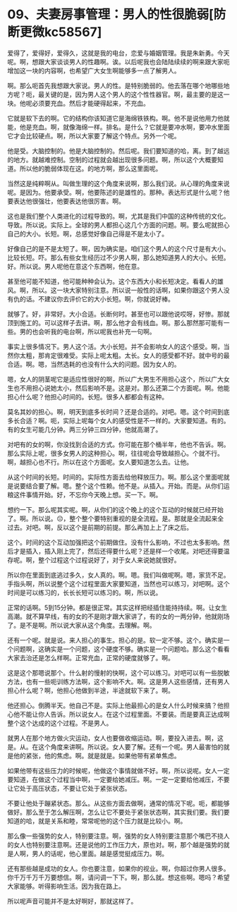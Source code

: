 # 09、夫妻房事管理：男人的性很脆弱[防断更微kc58567]

爱得了，爱得好，爱得久，这就是我的电台，恋爱与婚姻管理。我是朱新勇。今天呢。啊，想跟大家谈谈男人的性趣啊。诶。以后呢我也会陆陆续续的啊来跟大家呃增加这一块的内容啊，也希望广大女生啊能够多一点了解男人。

啊。那么呃首先我想跟大家说。男人的性。是特别脆弱的。他去落在哪个地哪些地方呢？呃，最关键的是，因为男人这个男人的这个性性器官。啊，最主要的是这一块。他呢必须要充血。然后才能硬得起来，不充血。

它就是软下去的啊。它的结构你该知道它是海绵铁铁构。啊。他不是说他用力他就能，他是充血。啊，就像海绵一样。排名。是什么？它就是要冲水啊，要冲水里面它才会比较硬点。啊，所以大家要了解这个特点。另外一个呢。

他是受。大脑控制的。他是大脑控制的。然后呢。我们要知道的哈，离。到了越远的地方。就越难控制。空制的过程就会越出现很多问题。啊，所以这个大概要知道。所以他的脆弱体现在这。的地方啊，那么这里面呢。

当然这是纯粹啊从。叫做生理的这个角度来说啊，那么我们说。从心理的角度来说呢。是因为。他要承受。啊，他要陈述的是雄性的。那种。表达形式是什么呢？他要表达他很强壮，他要表达他很厉害。啊。

这也是我们整个人类进化的过程导致的。啊，尤其是我们中国的这种传统的文化。导致。所以说。实际上。全球的男人都担心这几个方面的问题。啊。要么呢就担心自己的大小。长短。啊，总感觉好像自己得是不是太小了。

好像自己的是不是太短了。啊，因为确实是。咱们这个男人的这个尺寸是有大小。比较长短。吓。那么有些女生经历过不少男人啊，那么她知道男人的大小。长短。好。所以说。男人呢他在意这个东西啊，他在意。

甚至他可能不知道，他可能种种会认为。这个东西大小和长短决定。看看人的雄风。啊，所以。这一块大家特别注意。所以说一般性的话啊，如果你跟这个男人没有仇的话。不建议你去评价它的大小长短。啊，你就说好棒。

就够了。好，非常好。大小合适。长断何时。甚至也可以跟他说哎呀，好惨。那就顶到施工的。可以这样子去讲。啊，那么他才会有线血。啊。那么那然那可能有一些。男的也会听我的电台啊，所以呢我也补充一句啊。

事实上很多情况下。男人这个活。大小长短。并不会影响女人的这个感受。啊，当然你太粗，那肯定很难受。实际上呢太粗。太长。女人的感受都不好。就中号的最合适。啊。嗯，当然选耗的也没有什么大的问题。因为女人的。

嗯，女人的阴茎呢它是适应性很好的啊，所以广大男生不用担心这个，所以广大女生也不用担心说她太小，然后影响不是。这是对。那么还第二个方面呢。啊。他能担心什么呢？他担心时间的。长短。很多人都都会有这种。

莫名其妙的担心。啊，明天到底多长时间？还是合适的。对吧。嗯。这个时间到底多长合适？啊。呃，实际上呢每个女人的感受性是不一样的。大家要知道。有的。有的女生可能几分钟。两三分钟三四分钟，他就高潮了。

对吧有的女的啊，你没找到合适的方式。你可能在那个桶半年，他也不告诉。啊。那么实际上呢，很多女男人的这种担心。啊，往往呢会导致越担心。个就不行。啊，越担心也不行。所以在这个方面呢。女人要知道怎么去。让他。

从这个时间的长短。时间的。实际性方面去给他释放压力。啊。那么这个里面呢就是说要结合要了解。嗯。整个这个性赖。他不是。从插入。开始。而是。从你们运粮这件事情开始。好，不忘你今天晚上想。买一下。啊。

想约一下。那么呢其实呢。啊，从你们的这个晚上的这个互动的时候就已经开始了。啊。所以说。😔，整个整个要特别重视的是全流程。是。那就是全流起来全过去。对吧。啊，反以这个是前期的前提。那么再加上上了床之后。

这个。时间的这个互动加强把这个前期做住。没有什么影响，不过也太多影响。然后才是插入，插入刚上完了，然后还得要什么呢？还是样一个收尾。对吧还得要温存呢。啊，整个过程这个过程说好了，对于女人来说她就很好。

所以你在里面到底逃过多久，女人真的。啊。嗯。我们叫做呢啊。嗯，家货不足。手指头啊，所以说整个这个过程里面大家要知道，当然也可以练习，对吧啊。这个时间是可以练习的，长长长短可以练习的。啊，所以说。

正常的话啊。5到15分钟。都是很正常。其实这样把经插住能持持续。啊。让女生高潮。就不算早线，有的女的不是刚才跟大家讲了，有的女的一两分钟，他就刚场了。是不是啊。所以说大家从这个角度。去理解。啊。

还有一个呢。就是说。来人担心的事生。担心的是。软一定不够。这个。确实是一个问题啊，这确实是一个问题，这个硬度不够。确实是一个问题哈。那么这个看看大家去治还是怎么样啊。正常充血，正常的硬度就够了。啊。

这是这个那嗯说那个。什么射的慢射的快啊，这个可以练习。对吧可以有一些脱敏方法，也有一些呃训练方法啊，这个影响不大。啊。这是男人这些感情，还有男人担心什么呢？啊，他担心他做到半途，半途就软下来了。啊。

他还担心。倒腾半天。他自己不是。实际上他最担心的是女人什么时候来搞？他担心他不能让你人告诉。所以说女人。在这个过程里面。不要装。而是要真正达成啊整个这个达成的这个过程。不是男人。

就男人在那个地方做火灾运动，女人也要做收缩运动。啊，要投入进去。啊，这是。从。在这个角度来讲啊。所以说。女人要了解。还有一个呢。男人最害怕的就是他的紧张，他的焦虑。啊。就是就是。如果他带有紧单焦虑。

如果他带有这些压力的时候呢，他做这个事情就做不好。啊，所以说呢。女人一定要知道，在做这个过程当中啊，一定要给她减压。啊。一定一定要给他减压，不要让它处于高压状态，不要让它处于紧张状态。

不要让他处于蹦紧状态。那么。从这些方面去做啊，通常的情况下呢。呃，都能够做好。那么至于怎么解压啊，怎么让它不要处于紧张状态啊，其实我们要。我们要知道的哈，就是关系和睦，常常呢他的这个压力就是比较小。啊。

那么像一些强势的女人，特别要注意。啊，强势的女人特别要注意那个嘴巴不挠人的女人也特别要注意啊。还是说他的工作压力大，原也对。啊，那个越是强势的就是人啊，男人的话呢，他心里面。越是感觉挺成压力。啊。

还有那些越是成功的女人。你也要注意，如果你的视业。啊，你超过你男人很多。你千万千万千万要想信。啊，请问调一下下。啊，那么就。想这些啊。嗯吗？希望大家能够。听得影响生活。因为我在路上。

所以呢声音可能并不是太好啊好，那就这样了。